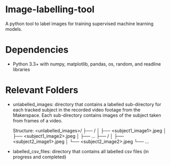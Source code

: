 # Image-labelling-tool
A python tool to label images for training supervised machine learning models. 

# Dependencies
* Python 3.3+ with numpy, matplotlib, pandas, os, random, and readline libraries

# Relevant Folders
* unlabelled_images: directory that contains a labelled sub-directory for each tracked subject in the recorded video footage from the Makerspace. Each sub-directory contains images of the subject taken from frames of a video.
     
     Structure:
        <unlabelled_images>/
        ├── <subject1>/
        │   ├── <subject1_image1>.jpeg
        │   ├── <subject1_image2>.jpeg
        │   ├── ...
        ├── <subject2>/
        │   ├── <subject2_image1>.jpeg
        │   └── <subject2_image2>.jpeg
        └── ...
* labelled_csv_files: directory that contains all labelled csv files (in progress and completed)
